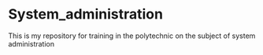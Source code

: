 # System_administration
This is my repository for training in the polytechnic on the subject of system administration
